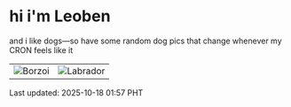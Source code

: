 # hi i'm Leoben

and i like dogs—so have some random dog pics that change whenever my CRON feels like it

|  |  |
|--------|----------|
| ![Borzoi](https://random-dog-vercel.vercel.app/api/random-borzoi?v=1760723824) | ![Labrador](https://random-dog-vercel.vercel.app/api/random-labrador?v=1760723824) |

Last updated: 2025-10-18 01:57 PHT
